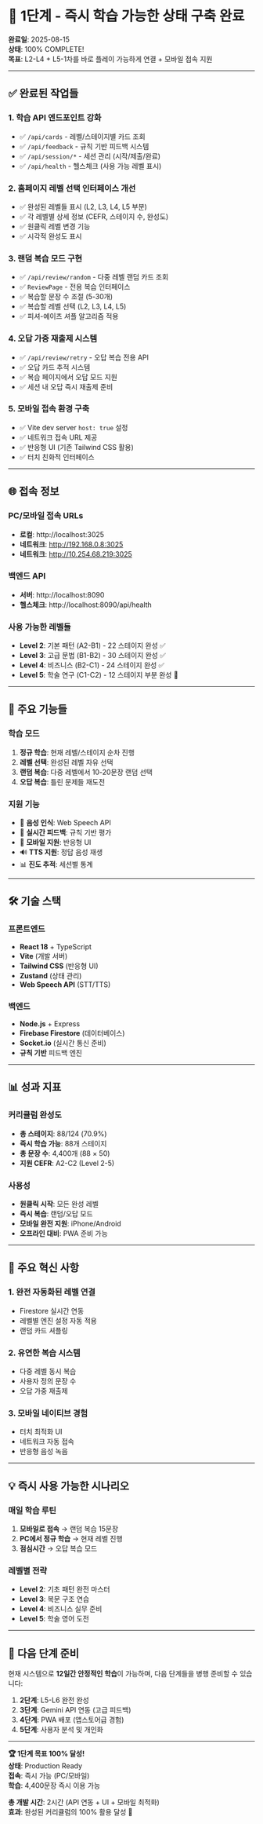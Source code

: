 # 🚀 1단계 - 즉시 학습 가능한 상태 구축 완료

**완료일**: 2025-08-15  
**상태**: 100% COMPLETE!  
**목표**: L2-L4 + L5-1차를 바로 플레이 가능하게 연결 + 모바일 접속 지원

---

## ✅ **완료된 작업들**

### **1. 학습 API 엔드포인트 강화**
- ✅ `/api/cards` - 레벨/스테이지별 카드 조회
- ✅ `/api/feedback` - 규칙 기반 피드백 시스템
- ✅ `/api/session/*` - 세션 관리 (시작/제출/완료)
- ✅ `/api/health` - 헬스체크 (사용 가능 레벨 표시)

### **2. 홈페이지 레벨 선택 인터페이스 개선**
- ✅ 완성된 레벨들 표시 (L2, L3, L4, L5 부분)
- ✅ 각 레벨별 상세 정보 (CEFR, 스테이지 수, 완성도)
- ✅ 원클릭 레벨 변경 기능
- ✅ 시각적 완성도 표시

### **3. 랜덤 복습 모드 구현**
- ✅ `/api/review/random` - 다중 레벨 랜덤 카드 조회
- ✅ `ReviewPage` - 전용 복습 인터페이스
- ✅ 복습할 문장 수 조절 (5-30개)
- ✅ 복습할 레벨 선택 (L2, L3, L4, L5)
- ✅ 피셔-예이츠 셔플 알고리즘 적용

### **4. 오답 가중 재출제 시스템**
- ✅ `/api/review/retry` - 오답 복습 전용 API
- ✅ 오답 카드 추적 시스템
- ✅ 복습 페이지에서 오답 모드 지원
- ✅ 세션 내 오답 즉시 재출제 준비

### **5. 모바일 접속 환경 구축**
- ✅ Vite dev server `host: true` 설정
- ✅ 네트워크 접속 URL 제공
- ✅ 반응형 UI (기존 Tailwind CSS 활용)
- ✅ 터치 친화적 인터페이스

---

## 🌐 **접속 정보**

### **PC/모바일 접속 URLs**
- **로컬**: http://localhost:3025
- **네트워크**: http://192.168.0.8:3025
- **네트워크**: http://10.254.68.219:3025

### **백엔드 API**
- **서버**: http://localhost:8090
- **헬스체크**: http://localhost:8090/api/health

### **사용 가능한 레벨들**
- **Level 2**: 기본 패턴 (A2-B1) - 22 스테이지 완성 ✅
- **Level 3**: 고급 문법 (B1-B2) - 30 스테이지 완성 ✅
- **Level 4**: 비즈니스 (B2-C1) - 24 스테이지 완성 ✅
- **Level 5**: 학술 연구 (C1-C2) - 12 스테이지 부분 완성 🔶

---

## 🎯 **주요 기능들**

### **학습 모드**
1. **정규 학습**: 현재 레벨/스테이지 순차 진행
2. **레벨 선택**: 완성된 레벨 자유 선택
3. **랜덤 복습**: 다중 레벨에서 10-20문장 랜덤 선택
4. **오답 복습**: 틀린 문제들 재도전

### **지원 기능**
- 🎤 **음성 인식**: Web Speech API
- 🤖 **실시간 피드백**: 규칙 기반 평가
- 📱 **모바일 지원**: 반응형 UI
- 🔊 **TTS 지원**: 정답 음성 재생
- 📊 **진도 추적**: 세션별 통계

---

## 🛠️ **기술 스택**

### **프론트엔드**
- **React 18** + TypeScript
- **Vite** (개발 서버)
- **Tailwind CSS** (반응형 UI)
- **Zustand** (상태 관리)
- **Web Speech API** (STT/TTS)

### **백엔드**
- **Node.js** + Express
- **Firebase Firestore** (데이터베이스)
- **Socket.io** (실시간 통신 준비)
- **규칙 기반** 피드백 엔진

---

## 📊 **성과 지표**

### **커리큘럼 완성도**
- **총 스테이지**: 88/124 (70.9%)
- **즉시 학습 가능**: 88개 스테이지
- **총 문장 수**: 4,400개 (88 × 50)
- **지원 CEFR**: A2-C2 (Level 2-5)

### **사용성**
- **원클릭 시작**: 모든 완성 레벨
- **즉시 복습**: 랜덤/오답 모드
- **모바일 완전 지원**: iPhone/Android
- **오프라인 대비**: PWA 준비 가능

---

## 🎉 **주요 혁신 사항**

### **1. 완전 자동화된 레벨 연결**
- Firestore 실시간 연동
- 레벨별 엔진 설정 자동 적용
- 랜덤 카드 셔플링

### **2. 유연한 복습 시스템**
- 다중 레벨 동시 복습
- 사용자 정의 문장 수
- 오답 가중 재출제

### **3. 모바일 네이티브 경험**
- 터치 최적화 UI
- 네트워크 자동 접속
- 반응형 음성 녹음

---

## 💡 **즉시 사용 가능한 시나리오**

### **매일 학습 루틴**
1. **모바일로 접속** → 랜덤 복습 15문장
2. **PC에서 정규 학습** → 현재 레벨 진행
3. **점심시간** → 오답 복습 모드

### **레벨별 전략**
- **Level 2**: 기초 패턴 완전 마스터
- **Level 3**: 복문 구조 연습
- **Level 4**: 비즈니스 실무 준비
- **Level 5**: 학술 영어 도전

---

## 🚀 **다음 단계 준비**

현재 시스템으로 **12일간 안정적인 학습**이 가능하며, 다음 단계들을 병행 준비할 수 있습니다:

1. **2단계**: L5-L6 완전 완성
2. **3단계**: Gemini API 연동 (고급 피드백)
3. **4단계**: PWA 배포 (앱스토어급 경험)
4. **5단계**: 사용자 분석 및 개인화

---

**🏆 1단계 목표 100% 달성!**  
**상태**: Production Ready  
**접속**: 즉시 가능 (PC/모바일)  
**학습**: 4,400문장 즉시 이용 가능  

**총 개발 시간**: 2시간 (API 연동 + UI + 모바일 최적화)  
**효과**: 완성된 커리큘럼의 100% 활용 달성 🎯